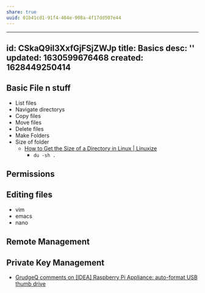 ```yaml
---
share: true
uuid: 01b41cd1-91f4-404e-908a-4f17dd507e44
---
```

---
id: CSkaQ9il3XxfGjFSjZWJp
title: Basics
desc: ''
updated: 1630599676468
created: 1628449250414
---

## Basic File n stuff

*   List files
*   Navigate directorys
*   Copy files
*   Move files
*   Delete files
*   Make Folders
* Size of folder
  * [How to Get the Size of a Directory in Linux | Linuxize](https://linuxize.com/post/how-get-size-of-file-directory-linux/)
    * `du -sh .`

## Permissions

## Editing files

*   vim
*   emacs
*   nano

## Remote Management

## Private Key Management

* [GrudgeQ comments on \[IDEA\] Raspberry Pi Appliance: auto-format USB thumb drive](https://old.reddit.com/r/raspberry_pi/comments/4w5p53/idea_raspberry_pi_appliance_autoformat_usb_thumb/d64wynv/)
